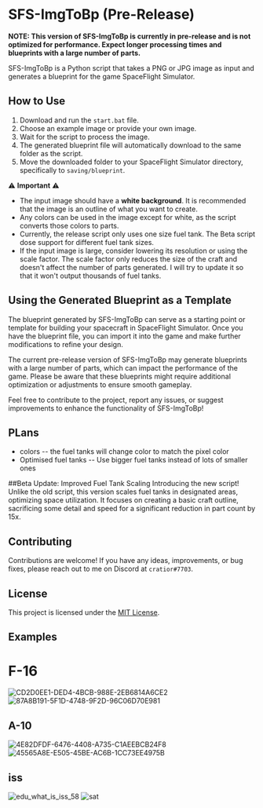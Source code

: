# SFS-ImgToBp (Pre-Release)

**NOTE: This version of SFS-ImgToBp is currently in pre-release and is not optimized for performance. Expect longer processing times and blueprints with a large number of parts.**

SFS-ImgToBp is a Python script that takes a PNG or JPG image as input and generates a blueprint for the game SpaceFlight Simulator.

## How to Use

1. Download and run the `start.bat` file.
2. Choose an example image or provide your own image.
3. Wait for the script to process the image.
4. The generated blueprint file will automatically download to the same folder as the script.
5. Move the downloaded folder to your SpaceFlight Simulator directory, specifically to `saving/blueprint`.

⚠️ **Important** ⚠️
- The input image should have a **white background**. It is recommended that the image is an outline of what you want to create.
- Any colors can be used in the image except for white, as the script converts those colors to parts.
- Currently, the release script only uses one size fuel tank. The Beta script dose support for different fuel tank sizes.
- If the input image is large, consider lowering its resolution or using the scale factor. The scale factor only reduces the size of the craft and doesn't affect the number of parts generated. I will try to update it so that it won't output thousands of fuel tanks.

## Using the Generated Blueprint as a Template

The blueprint generated by SFS-ImgToBp can serve as a starting point or template for building your spacecraft in SpaceFlight Simulator. Once you have the blueprint file, you can import it into the game and make further modifications to refine your design.

The current pre-release version of SFS-ImgToBp may generate blueprints with a large number of parts, which can impact the performance of the game. Please be aware that these blueprints might require additional optimization or adjustments to ensure smooth gameplay.

Feel free to contribute to the project, report any issues, or suggest improvements to enhance the functionality of SFS-ImgToBp!

## PLans

- colors
--  the fuel tanks will change color to match the pixel color
- Optimised fuel tanks
--  Use bigger fuel tanks instead of lots of smaller ones

##Beta Update: Improved Fuel Tank Scaling
Introducing the new script! Unlike the old script, this version scales fuel tanks in designated areas, optimizing space utilization. It focuses on creating a basic craft outline, sacrificing some detail and speed for a significant reduction in part count by 15x.

## Contributing

Contributions are welcome! If you have any ideas, improvements, or bug fixes, please reach out to me on Discord at `cratior#7703`.

## License

This project is licensed under the [MIT License](LICENSE).

## Examples

# F-16
![CD2D0EE1-DED4-4BCB-988E-2EB6814A6CE2](https://github.com/Cratior/SFS-ImgToBp/assets/55932656/601fa77a-4f1a-4e65-8058-5444c260d0d1)
![87A8B191-5F1D-4748-9F2D-96C06D70E981](https://github.com/Cratior/SFS-ImgToBp/assets/55932656/60cf70b7-8cfa-4115-ac19-bc1c08722df9)

## A-10
![4E82DFDF-6476-4408-A735-C1AEEBCB24F8](https://github.com/Cratior/SFS-ImgToBp/assets/55932656/dcbae46c-aa31-4dbf-ade0-a541ac18b925)
![45565A8E-E505-45BE-AC6B-1CC73EE4975B](https://github.com/Cratior/SFS-ImgToBp/assets/55932656/9a3241f2-897e-4fb9-90d1-c0729709ca07)

## iss
![edu_what_is_iss_58](https://github.com/Cratior/SFS-ImgToBp/assets/55932656/6f2bd604-1894-4347-8035-59c484ce88bb)
![sat](https://github.com/Cratior/SFS-ImgToBp/assets/55932656/ffae9951-d659-4ea2-95d6-a37392e22c36)
